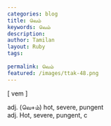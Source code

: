 ```yaml
---
categories: blog
title: வெம்
keywords: வெம்
description: 
author: Tamilan
layout: Ruby
tags: 
 
permalink: வெம்
featured: /images/ttak-48.png
---
```

  
[ vem ]  
  
adj. (வெ+ம்) hot, severe, pungent  
adj. Hot, severe, pungent, c